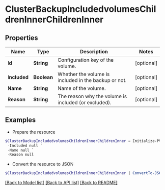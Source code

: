 # ClusterBackupIncludedvolumesChildrenInnerChildrenInner
## Properties

Name | Type | Description | Notes
------------ | ------------- | ------------- | -------------
**Id** | **String** | Configuration key of the volume. | [optional] 
**Included** | **Boolean** | Whether the volume is included in the backup or not. | [optional] 
**Name** | **String** | Name of the volume. | [optional] 
**Reason** | **String** | The reason why the volume is included (or excluded). | [optional] 

## Examples

- Prepare the resource
```powershell
$ClusterBackupIncludedvolumesChildrenInnerChildrenInner = Initialize-PVEClusterBackupIncludedvolumesChildrenInnerChildrenInner  -Id null `
 -Included null `
 -Name null `
 -Reason null
```

- Convert the resource to JSON
```powershell
$ClusterBackupIncludedvolumesChildrenInnerChildrenInner | ConvertTo-JSON
```

[[Back to Model list]](../README.md#documentation-for-models) [[Back to API list]](../README.md#documentation-for-api-endpoints) [[Back to README]](../README.md)


